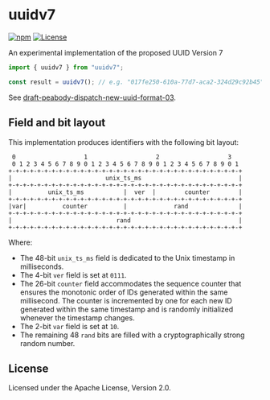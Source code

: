 # uuidv7

[![npm](https://img.shields.io/npm/v/uuidv7)](https://www.npmjs.com/package/uuidv7)
[![License](https://img.shields.io/npm/l/uuidv7)](https://github.com/LiosK/uuidv7/blob/main/LICENSE)

An experimental implementation of the proposed UUID Version 7

```javascript
import { uuidv7 } from "uuidv7";

const result = uuidv7(); // e.g. "017fe250-610a-77d7-aca2-324d29c92b45"
```

See [draft-peabody-dispatch-new-uuid-format-03](https://www.ietf.org/archive/id/draft-peabody-dispatch-new-uuid-format-03.html).

## Field and bit layout

This implementation produces identifiers with the following bit layout:

```
 0                   1                   2                   3
 0 1 2 3 4 5 6 7 8 9 0 1 2 3 4 5 6 7 8 9 0 1 2 3 4 5 6 7 8 9 0 1
+-+-+-+-+-+-+-+-+-+-+-+-+-+-+-+-+-+-+-+-+-+-+-+-+-+-+-+-+-+-+-+-+
|                          unix_ts_ms                           |
+-+-+-+-+-+-+-+-+-+-+-+-+-+-+-+-+-+-+-+-+-+-+-+-+-+-+-+-+-+-+-+-+
|          unix_ts_ms           |  ver  |        counter        |
+-+-+-+-+-+-+-+-+-+-+-+-+-+-+-+-+-+-+-+-+-+-+-+-+-+-+-+-+-+-+-+-+
|var|          counter          |             rand              |
+-+-+-+-+-+-+-+-+-+-+-+-+-+-+-+-+-+-+-+-+-+-+-+-+-+-+-+-+-+-+-+-+
|                             rand                              |
+-+-+-+-+-+-+-+-+-+-+-+-+-+-+-+-+-+-+-+-+-+-+-+-+-+-+-+-+-+-+-+-+
```

Where:

- The 48-bit `unix_ts_ms` field is dedicated to the Unix timestamp in
  milliseconds.
- The 4-bit `ver` field is set at `0111`.
- The 26-bit `counter` field accommodates the sequence counter that ensures the
  monotonic order of IDs generated within the same millisecond. The counter is
  incremented by one for each new ID generated within the same timestamp and is
  randomly initialized whenever the timestamp changes.
- The 2-bit `var` field is set at `10`.
- The remaining 48 `rand` bits are filled with a cryptographically strong random
  number.

## License

Licensed under the Apache License, Version 2.0.

